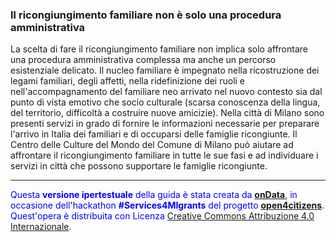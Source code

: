 ### Il ricongiungimento familiare non è solo una procedura amministrativa

La scelta di fare il ricongiungimento familiare non implica solo affrontare una procedura amministrativa complessa ma anche un percorso esistenziale delicato. Il nucleo familiare è impegnato nella ricostruzione dei legami familiari, degli affetti, nella ridefinizione dei ruoli e nell'accompagnamento del familiare neo arrivato nel nuovo contesto sia dal punto di vista emotivo che socio culturale (scarsa conoscenza della lingua, del territorio, difficoltà a costruire nuove amicizie). Nella città di Milano sono presenti servizi in grado di fornire le informazioni necessarie per preparare l'arrivo in Italia dei familiari e di occuparsi delle famiglie ricongiunte. Il Centro delle Culture del Mondo del Comune di Milano può aiutare ad affrontare il ricongiungimento familiare in tutte le sue fasi e ad individuare i servizi in città che possono supportare le famiglie ricongiunte.

---
<footer style="color:blue !important;">
<div id="about">
Questa <strong>versione ipertestuale</strong> della guida è stata creata da <a href="http://ondata.it/" target="_blank"><strong>onData</strong></a>, in occasione dell'hackathon <strong>#Services4MIgrants</strong> del progetto <a href="http://open4citizens.eu/" target="_blank"><strong>open4citizens</strong></a>.
</div>
<div id="licenza">
Quest'opera è distribuita con Licenza <a rel="license" href="http://creativecommons.org/licenses/by/4.0/">Creative Commons Attribuzione 4.0 Internazionale</a>.
</div>
</footer>